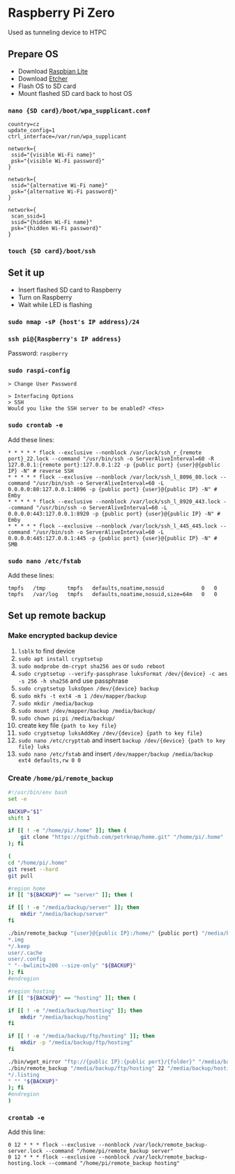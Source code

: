 # Raspberry Pi Zero

Used as tunneling device to HTPC



## Prepare OS

* Download [Raspbian Lite](https://www.raspberrypi.org/downloads/raspbian/)
* Download [Etcher](https://etcher.io/)
* Flash OS to SD card
* Mount flashed SD card back to host OS


### `nano {SD card}/boot/wpa_supplicant.conf`

```
country=cz
update_config=1
ctrl_interface=/var/run/wpa_supplicant

network={
 ssid="{visible Wi-Fi name}"
 psk="{visible Wi-Fi password}"
}

network={
 ssid="{alternative Wi-Fi name}"
 psk="{alternative Wi-Fi password}"
}

network={
 scan_ssid=1
 ssid="{hidden Wi-Fi name}"
 psk="{hidden Wi-Fi password}"
}
```


### `touch {SD card}/boot/ssh`



## Set it up

* Insert flashed SD card to Raspberry
* Turn on Raspberry
* Wait while LED is flashing


### `sudo nmap -sP {host's IP address}/24`


### `ssh pi@{Raspberry's IP address}`

Password: `raspberry`


### `sudo raspi-config`

```
> Change User Password
```

```
> Interfacing Options
> SSH
Would you like the SSH server to be enabled? <Yes>
```


### `sudo crontab -e`

Add these lines:

```
* * * * * flock --exclusive --nonblock /var/lock/ssh_r_{remote port}_22.lock --command "/usr/bin/ssh -o ServerAliveInterval=60 -R 127.0.0.1:{remote port}:127.0.0.1:22 -p {public port} {user}@{public IP} -N" # reverse SSH
* * * * * flock --exclusive --nonblock /var/lock/ssh_l_8096_80.lock --command "/usr/bin/ssh -o ServerAliveInterval=60 -L 0.0.0.0:80:127.0.0.1:8096 -p {public port} {user}@{public IP} -N" # Emby
* * * * * flock --exclusive --nonblock /var/lock/ssh_l_8920_443.lock --command "/usr/bin/ssh -o ServerAliveInterval=60 -L 0.0.0.0:443:127.0.0.1:8920 -p {public port} {user}@{public IP} -N" # Emby
* * * * * flock --exclusive --nonblock /var/lock/ssh_l_445_445.lock --command "/usr/bin/ssh -o ServerAliveInterval=60 -L 0.0.0.0:445:127.0.0.1:445 -p {public port} {user}@{public IP} -N" # SMB
```


### `sudo nano /etc/fstab`

Add these lines:

```
tmpfs   /tmp       tmpfs   defaults,noatime,nosuid            0   0
tmpfs   /var/log   tmpfs   defaults,noatime,nosuid,size=64m   0   0
```



## Set up remote backup


### Make encrypted backup device

1. `lsblk` to find device
1. `sudo apt install cryptsetup`
1. `sudo modprobe dm-crypt sha256 aes` or `sudo reboot`
1. `sudo cryptsetup --verify-passphrase luksFormat /dev/{device} -c aes -s 256 -h sha256` and use passphrase
1. `sudo cryptsetup luksOpen /dev/{device} backup`
1. `sudo mkfs -t ext4 -m 1 /dev/mapper/backup`
1. `sudo mkdir /media/backup`
1. `sudo mount /dev/mapper/backup /media/backup/`
1. `sudo chown pi:pi /media/backup/`
1. create key file `{path to key file}`
1. `sudo cryptsetup luksAddKey /dev/{device} {path to key file}`
1. `sudo nano /etc/crypttab` and insert `backup /dev/{device} {path to key file} luks`
1. `sudo nano /etc/fstab` and insert `/dev/mapper/backup /media/backup ext4 defaults,rw 0 0`


### Create `/home/pi/remote_backup`

```bash
#!/usr/bin/env bash
set -e

BACKUP="$1"
shift 1

if [[ ! -e "/home/pi/.home" ]]; then (
    git clone "https://github.com/petrknap/home.git" "/home/pi/.home"
); fi

(
cd "/home/pi/.home"
git reset --hard
git pull

#region home
if [[ "${BACKUP}" == "server" ]]; then (

if [[ ! -e "/media/backup/server" ]]; then
    mkdir "/media/backup/server"
fi

./bin/remote_backup "{user}@{public IP}:/home/" {public port} "/media/backup/server" "
*.img
*/.keep
user/.cache
user/.config
" "--bwlimit=200 --size-only" "${BACKUP}"
); fi
#endregion

#region hosting
if [[ "${BACKUP}" == "hosting" ]]; then (

if [[ ! -e "/media/backup/hosting" ]]; then
    mkdir "/media/backup/hosting"
fi

if [[ ! -e "/media/backup/ftp/hosting" ]]; then
    mkdir -p "/media/backup/ftp/hosting"
fi

./bin/wget_mirror "ftp://{public IP}:{public port}/{folder}" "/media/backup/ftp" {user} {password}
./bin/remote_backup "/media/backup/ftp/hosting" 22 "/media/backup/hosting" "
*/.listing
" "" "${BACKUP}"
); fi
#endregion
)
```


### `crontab -e`

Add this line:

```
0 12 * * * flock --exclusive --nonblock /var/lock/remote_backup-server.lock --command "/home/pi/remote_backup server"
0 12 * * * flock --exclusive --nonblock /var/lock/remote_backup-hosting.lock --command "/home/pi/remote_backup hosting"
```
